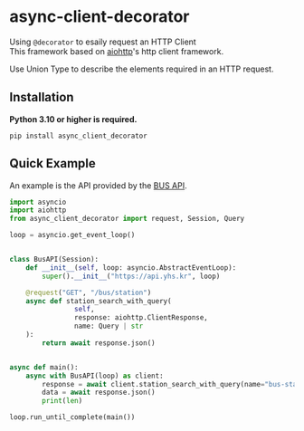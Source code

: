  # async-client-decorator

Using `@decorator` to esaily request an HTTP Client<br/>
This framework based on [aiohttp](https://github.com/aio-libs/aiohttp)'s http client framework.<br/>

Use Union Type to describe the elements required in an HTTP request.


## Installation
**Python 3.10 or higher is required.**

```pip
pip install async_client_decorator
```

## Quick Example

An example is the API provided by the [BUS API](https://github.com/gunyu1019/trafficAPI).
```python
import asyncio
import aiohttp
from async_client_decorator import request, Session, Query

loop = asyncio.get_event_loop()


class BusAPI(Session):
    def __init__(self, loop: asyncio.AbstractEventLoop):
        super().__init__("https://api.yhs.kr", loop)

    @request("GET", "/bus/station")
    async def station_search_with_query(
                self,
                response: aiohttp.ClientResponse,
                name: Query | str
    ):
        return await response.json() 


async def main():
    async with BusAPI(loop) as client:
        response = await client.station_search_with_query(name="bus-station-name")
        data = await response.json()
        print(len)

loop.run_until_complete(main())
```